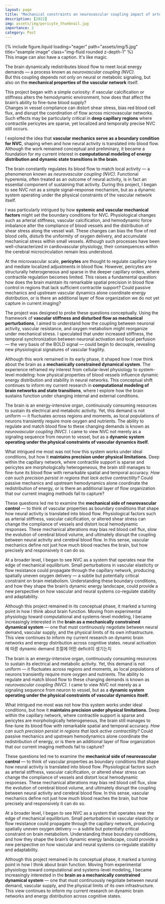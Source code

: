 ```yaml
---
layout: page
title: "Mechanical constraints on neurovascular coupling impact of arterial stiffness on functional hyperemia and microvascular flow regulation"
description: [2022]
img: assets/img/pericyte_thumbnail.jpg
importance: 2
category: Past
---
```


<div class="row">
    <div class="col-sm mt-3 mt-md-0">
        {% include figure.liquid loading="eager" path="assets/img/5.jpg" title="example image" class="img-fluid rounded z-depth-1" %}
    </div>
</div>
<div class="caption">
    This image can also have a caption. It's like magic.
</div>

The brain dynamically redistributes blood flow to meet local energy demands — a process known as *neurovascular coupling (NVC)*.  
But this coupling depends not only on neural or metabolic signaling, but also on the **mechanical properties of the vascular network** itself.

This project began with a simple curiosity: if vascular calcification or stiffness alters the hemodynamic environment, how does that affect the brain’s ability to fine-tune blood supply?  
Changes in vessel compliance can distort shear stress, bias red blood cell flux, and disrupt the coordination of flow across microvascular networks.  
Such effects may be particularly critical in **deep capillary regions** where contractile pericytes are sparse, yet localized and temporally precise NVC still occurs.

I explored the idea that **vascular mechanics serve as a boundary condition for NVC**, shaping when and how neural activity is translated into blood flow.  
Although the work remained conceptual and preliminary, it became a foundation for my current interest in **computational modeling of energy distribution and dynamic state transitions in the brain**.



The brain constantly regulates its blood flow to match local activity — a phenomenon known as *neurovascular coupling (NVC)*. Functional hyperemia, often treated as an outcome of neural activity, is in fact an essential component of sustaining that activity. During this project, I began to see NVC not as a simple signal–response mechanism, but as a dynamic system operating under the physical constraints of the vascular network itself.

I was particularly intrigued by how **systemic and vascular mechanical factors** might set the boundary conditions for NVC. Physiological changes such as arterial stiffness, vascular calcification, and hemodynamic force imbalance alter the compliance of blood vessels and the distribution of shear stress along the vessel wall. These changes can bias the flow of red blood cells, disturb the uniformity of oxygen delivery, and accumulate mechanical stress within small vessels. Although such processes have been well-characterized in cardiovascular physiology, their consequences within the cerebral microcirculation remain less understood.

At the microvascular scale, **pericytes** are thought to regulate capillary tone and mediate localized adjustments in blood flow. However, pericytes are structurally heterogeneous and sparse in the deeper capillary orders, where contractile regulation becomes limited. This raises a fundamental question: how does the brain maintain its remarkable spatial precision in blood flow control in regions that lack sufficient contractile support? Could passive mechanics and upstream vascular dynamics alone coordinate energy distribution, or is there an additional layer of flow organization we do not yet capture in current imaging?






The project was designed to probe these questions conceptually. Using the framework of **vascular stiffness and disturbed flow as mechanical perturbations**, I aimed to understand how the coupling between neuronal activity, vascular resistance, and oxygen metabolism might reorganize under mechanical stress. I speculated that under increased stiffness, the temporal synchronization between neuronal activation and local perfusion — the very basis of the BOLD signal — could begin to decouple, revealing new physiological signatures of vascular fragility.

Although this work remained in its early phase, it shaped how I now think about the brain as a **mechanically constrained dynamical system**. The experience reframed my interest from cellular-level physiology to system-level modeling: how physical properties of blood vessels influence dynamic energy distribution and stability in neural networks. This conceptual shift continues to inform my current research in **computational modeling of brain networks and state transitions**, where I explore how the brain sustains function under changing internal and external conditions.

The brain is an energy-intensive organ, continuously consuming resources to sustain its electrical and metabolic activity. Yet, this demand is not uniform — it fluctuates across regions and moments, as local populations of neurons transiently require more oxygen and nutrients. The ability to regulate and match blood flow to these changing demands is known as *neurovascular coupling (NVC).* I came to view NVC not merely as a signaling sequence from neuron to vessel, but as a **dynamic system operating under the physical constraints of vascular dynamics itself.**

What intrigued me most was not how this system works under ideal conditions, but how it **maintains precision under physical limitations.** Deep within the capillary network, where contractile support is sparse and pericytes are morphologically heterogeneous, the brain still manages to fine-tune its blood flow with remarkable spatial and temporal accuracy. *How can such precision persist in regions that lack active contractility?* Could passive mechanics and upstream hemodynamics alone coordinate the redistribution of energy, or is there an additional layer of flow organization that our current imaging methods fail to capture?

These questions led me to examine the **mechanical side of neurovascular control** — to think of vascular properties as boundary conditions that shape how neural activity is translated into blood flow. Physiological factors such as arterial stiffness, vascular calcification, or altered shear stress can change the compliance of vessels and distort local hemodynamic responses. These mechanical alterations may bias red blood cell flux, slow the evolution of cerebral blood volume, and ultimately disrupt the coupling between neural activity and cerebral blood flow. In this sense, vascular mechanics define not just how much blood reaches the brain, but how precisely and responsively it can do so.

At a broader level, I began to see NVC as a system that operates near the edge of mechanical equilibrium. Small perturbations in vascular elasticity or flow resistance could propagate through the capillary network, producing spatially uneven oxygen delivery — a subtle but potentially critical constraint on brain metabolism. Understanding these boundary conditions, and how they shape the brain’s dynamic energy landscape, could provide a new perspective on how vascular and neural systems co-regulate stability and adaptability.

Although this project remained in its conceptual phase, it marked a turning point in how I think about brain function. Moving from experimental physiology toward computational and systems-level modeling, I became increasingly interested in the **brain as a mechanically constrained dynamical system** — one that must continuously negotiate between neural demand, vascular supply, and the physical limits of its own infrastructure. This view continues to inform my current research on dynamic brain networks and energy distribution across cognitive states.
neural activation에 따른 dynamic demand 조절에 어떤 deficit이 생기는지




The brain is an energy-intensive organ, continuously consuming resources to sustain its electrical and metabolic activity. Yet, this demand is not uniform — it fluctuates across regions and moments, as local populations of neurons transiently require more oxygen and nutrients. The ability to regulate and match blood flow to these changing demands is known as *neurovascular coupling (NVC).* I came to view NVC not merely as a signaling sequence from neuron to vessel, but as a **dynamic system operating under the physical constraints of vascular dynamics itself.**

What intrigued me most was not how this system works under ideal conditions, but how it **maintains precision under physical limitations.** Deep within the capillary network, where contractile support is sparse and pericytes are morphologically heterogeneous, the brain still manages to fine-tune its blood flow with remarkable spatial and temporal accuracy. *How can such precision persist in regions that lack active contractility?* Could passive mechanics and upstream hemodynamics alone coordinate the redistribution of energy, or is there an additional layer of flow organization that our current imaging methods fail to capture?

These questions led me to examine the **mechanical side of neurovascular control** — to think of vascular properties as boundary conditions that shape how neural activity is translated into blood flow. Physiological factors such as arterial stiffness, vascular calcification, or altered shear stress can change the compliance of vessels and distort local hemodynamic responses. These mechanical alterations may bias red blood cell flux, slow the evolution of cerebral blood volume, and ultimately disrupt the coupling between neural activity and cerebral blood flow. In this sense, vascular mechanics define not just how much blood reaches the brain, but how precisely and responsively it can do so.

At a broader level, I began to see NVC as a system that operates near the edge of mechanical equilibrium. Small perturbations in vascular elasticity or flow resistance could propagate through the capillary network, producing spatially uneven oxygen delivery — a subtle but potentially critical constraint on brain metabolism. Understanding these boundary conditions, and how they shape the brain’s dynamic energy landscape, could provide a new perspective on how vascular and neural systems co-regulate stability and adaptability.

Although this project remained in its conceptual phase, it marked a turning point in how I think about brain function. Moving from experimental physiology toward computational and systems-level modeling, I became increasingly interested in the **brain as a mechanically constrained dynamical system** — one that must continuously negotiate between neural demand, vascular supply, and the physical limits of its own infrastructure. This view continues to inform my current research on dynamic brain networks and energy distribution across cognitive states.
